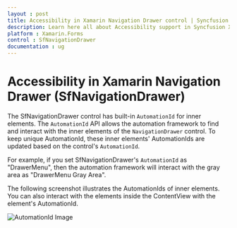 ```yaml
---
layout : post
title: Accessibility in Xamarin Navigation Drawer control | Syncfusion
description: Learn here all about Accessibility support in Syncfusion Xamarin Navigation Drawer (SfNavigationDrawer) control and more.
platform : Xamarin.Forms
control : SfNavigationDrawer
documentation : ug
---
```


# Accessibility in Xamarin Navigation Drawer (SfNavigationDrawer)

The SfNavigationDrawer control has built-in `AutomationId` for inner elements. The `AutomationId` API allows the automation framework to find and interact with the inner elements of the `NavigationDrawer` control. To keep unique AutomationId, these inner elements' AutomationIds are updated based on the control's `AutomationId`. 

For example, if you set SfNavigationDrawer's `AutomationId` as "DrawerMenu", then the automation framework will interact with the gray area as "DrawerMenu Gray Area". 

The following screenshot illustrates the AutomationIds of inner elements. You can also interact with the elements inside the ContentView with the element's AutomationId.

![AutomationId Image](images/AutomationId.png)
